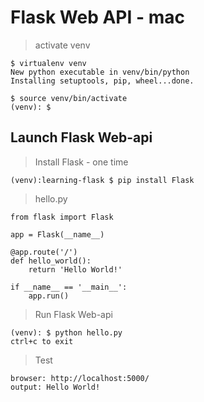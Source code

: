 # Flask Web API - mac

> activate venv

```
$ virtualenv venv
New python executable in venv/bin/python
Installing setuptools, pip, wheel...done.

$ source venv/bin/activate
(venv): $ 
```

## Launch Flask Web-api

> Install Flask - one time

```
(venv):learning-flask $ pip install Flask
```

> hello.py

```
from flask import Flask

app = Flask(__name__)

@app.route('/')
def hello_world():
    return 'Hello World!'

if __name__ == '__main__':
    app.run()
```

> Run Flask Web-api

```
(venv): $ python hello.py
ctrl+c to exit
```

> Test

```
browser: http://localhost:5000/
output: Hello World!
```

